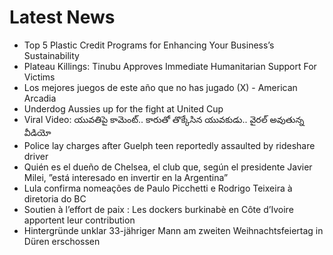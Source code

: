 # Latest News
-  Top 5 Plastic Credit Programs for Enhancing Your Business’s Sustainability
-  Plateau Killings: Tinubu Approves Immediate Humanitarian Support For Victims
-  Los mejores juegos de este año que no has jugado (X) - American Arcadia
-  Underdog Aussies up for the fight at United Cup
-  Viral Video: యువతిపై కామెంట్.. కారుతో తొక్కేసిన యువకుడు.. వైరల్ అవుతున్న వీడియో
-  Police lay charges after Guelph teen reportedly assaulted by rideshare driver
-  Quién es el dueño de Chelsea, el club que, según el presidente Javier Milei, ”está interesado en invertir en la Argentina”
-  Lula confirma nomeações de Paulo Picchetti e Rodrigo Teixeira à diretoria do BC
-  Soutien à l’effort de paix : Les dockers burkinabè en Côte d’Ivoire apportent leur contribution
-  Hintergründe unklar 33-jähriger Mann am zweiten Weihnachtsfeiertag in Düren erschossen
